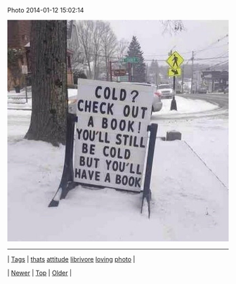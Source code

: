 <!--
title: Photo 2014-01-12 15
date: 2020-06-28T15:27:00.246Z
tags: thats, attitude, librivore, loving, photo
-->


Photo 2014-01-12 15:02:14

![](73092367010-0.jpg)

<!--BOTTOM-POST-NAVIGATION-->
---

| [Tags](tags.md) | [thats](tag-thats.md) [attitude](tag-attitude.md) [librivore](tag-librivore.md) [loving](tag-loving.md) [photo](tag-photo.md) |

| [Newer](73087291198.md) | [Top](index.md) | [Older](73094922976.md) |